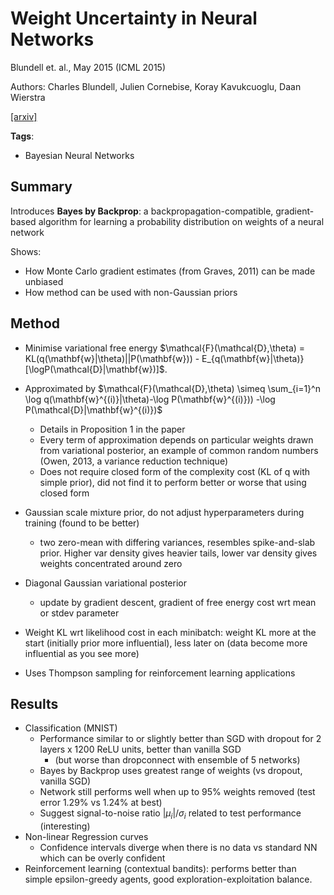# Weight Uncertainty in Neural Networks

Blundell et. al., May 2015 (ICML 2015)

Authors: Charles Blundell, Julien Cornebise, Koray Kavukcuoglu, Daan Wierstra

[[arxiv]](https://arxiv.org/abs/1505.05424)

**Tags**: 
- Bayesian Neural Networks

## Summary

Introduces **Bayes by Backprop**: a backpropagation-compatible, gradient-based algorithm for learning a probability distribution on weights of a neural network

Shows:
- How Monte Carlo gradient estimates (from Graves, 2011) can be made unbiased
- How method can be used with non-Gaussian priors

## Method

- Minimise variational free energy $\mathcal{F}(\mathcal{D},\theta) = KL(q(\mathbf{w}|\theta)||P(\mathbf{w})) - E_{q(\mathbf{w}|\theta)}[\logP(\mathcal{D}|\mathbf{w})]$.
- Approximated by $\mathcal{F}(\mathcal{D},\theta) \simeq \sum_{i=1}^n \log q(\mathbf{w}^{(i)}|\theta)-\log P(\mathbf{w}^{(i)})) -\log P(\mathcal{D}|\mathbf{w}^{(i)})$
	- Details in Proposition 1 in the paper
	- Every term of approximation depends on particular weights drawn from variational posterior, an example of common random numbers (Owen, 2013, a variance reduction technique)
	- Does not require closed form of the complexity cost (KL of q with simple prior), did not find it to perform better or worse that using closed form
- Gaussian scale mixture prior, do not adjust hyperparameters during training (found to be better)
	- two zero-mean with differing variances, resembles spike-and-slab prior. Higher var density gives heavier tails, lower var density gives weights concentrated around zero
- Diagonal Gaussian variational posterior
	- update by gradient descent, gradient of free energy cost wrt mean or stdev parameter
- Weight KL wrt likelihood cost in each minibatch: weight KL more at the start (initially prior more influential), less later on (data become more influential as you see more)

- Uses Thompson sampling for reinforcement learning applications

## Results

- Classification (MNIST)
	- Performance similar to or slightly better than SGD with dropout for 2 layers x 1200 ReLU units, better than vanilla SGD 
		- (but worse than dropconnect with ensemble of 5 networks)
	- Bayes by Backprop uses greatest range of weights (vs dropout, vanilla SGD)
	- Network still performs well when up to 95% weights removed (test error 1.29% vs 1.24% at best)
	- Suggest signal-to-noise ratio $|\mu_i|/\sigma_i$ related to test performance (interesting)
- Non-linear Regression curves
	- Confidence intervals diverge when there is no data vs standard NN which can be overly confident
- Reinforcement learning (contextual bandits): performs better than simple epsilon-greedy agents, good exploration-exploitation balance.
